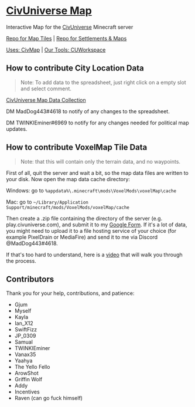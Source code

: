 [CivUniverse Map](https://www.civumap.tk)
==========

Interactive Map for the [CivUniverse](https://www.reddit.com/r/CivUniverse/new) Minecraft server

[Repo for Map Tiles](https://github.com/MadDog443/CUTiles) | [Repo for Settlements & Maps](https://github.com/MadDog443/CUData)

[Uses: CivMap](https://github.com/Gjum/CivMap) | [Our Tools: CUWorkspace](https://github.com/MadDog443/CUWorkspace)
 
 
## How to contribute City Location Data

> Note: To add data to the spreadsheet, just right click on a empty slot and select comment.

[CivUniverse Map Data Collection](https://docs.google.com/spreadsheets/d/1m6yVSf2kriLY1wOx5BC9iCrSrfmDdodDT1s_d1TS56Q/edit?usp=sharing)

DM MadDog443#4618 to notify of any changes to the spreadsheet.

DM TWINKIEminer#6969 to notify for any changes needed for political map updates.
 
 
## How to contribute VoxelMap Tile Data

> Note: that this will contain only the terrain data, and no waypoints.

First of all, quit the server and wait a bit, so the map data files are written to your disk. Now open the map data cache directory:

Windows: go to `%appdata%\.minecraft\mods\VoxelMods\voxelMap\cache`

Mac: go to `~/Library/Application Support/minecraft/mods/VoxelMods/voxelMap/cache`

Then create a .zip file containing the directory of the server (e.g. play.civuniverse.com), and submit it to my [Google Form](https://forms.gle/4TrfWZpsNWqDgGKA8). If it's a lot of data, you might need to upload it to a file hosting service of your choice (for example PixelDrain or MediaFire) and send it to me via Discord @MadDog443#4618.

If that's too hard to understand, here is a [video](https://youtu.be/ji_iYyjpzXQ) that will walk you through the process.
 
 
## Contributors

Thank you for your help, contributions, and patience:

- Gjum
- Myself
- Kayla
- Ian_X12
- SwiftFizz
- JP_0309
- Samual
- TWINKIEminer
- Vanax35
- Yaahya
- The Yello Fello
- ArowShot
- Griffin Wolf
- Addy
- Incentives
- Raven (can go fuck himself)
